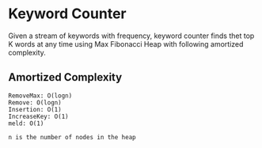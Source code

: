 # Keyword Counter
Given a stream of keywords with frequency, keyword counter finds thet top K words at any time using Max Fibonacci Heap with following amortized complexity.

## Amortized Complexity 
```
RemoveMax: O(logn) 
Remove: O(logn)
Insertion: O(1)
IncreaseKey: O(1)
meld: O(1)

n is the number of nodes in the heap
```


